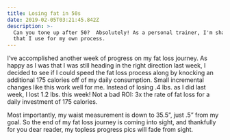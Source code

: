 ```yaml
---
title: Losing fat in 50s
date: 2019-02-05T03:21:45.842Z
description: >-
  Can you tone up after 50?  Absolutely! As a personal trainer, I'm sharing tip
  that I use for my own process.
---
```

I’ve accomplished another week of progress on my fat loss journey.  As happy as I was that I was still heading in the  right direction last week, I decided to see if I could speed the fat loss process along by knocking an additional 175 calories off of my daily consumption.  Small incremental changes like this work well for me.  Instead of losing .4 lbs. as I did last week, I lost 1.2 lbs. this week!  Not a bad ROI: 3x the rate of fat loss for a daily investment of 175 calories. 

Most importantly, my waist measurement is down to 35.5”, just .5” from my goal.  So the end of my fat loss journey is coming into sight, and thankfully for you dear reader, my topless progress pics will fade from sight.
